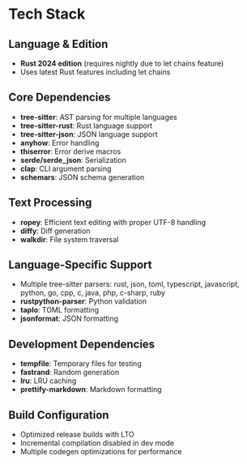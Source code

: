 # Tech Stack

## Language & Edition
- **Rust 2024 edition** (requires nightly due to let chains feature)
- Uses latest Rust features including let chains

## Core Dependencies
- **tree-sitter**: AST parsing for multiple languages
- **tree-sitter-rust**: Rust language support
- **tree-sitter-json**: JSON language support
- **anyhow**: Error handling
- **thiserror**: Error derive macros
- **serde/serde_json**: Serialization
- **clap**: CLI argument parsing
- **schemars**: JSON schema generation

## Text Processing
- **ropey**: Efficient text editing with proper UTF-8 handling
- **diffy**: Diff generation
- **walkdir**: File system traversal

## Language-Specific Support
- Multiple tree-sitter parsers: rust, json, toml, typescript, javascript, python, go, cpp, c, java, php, c-sharp, ruby
- **rustpython-parser**: Python validation
- **taplo**: TOML formatting
- **jsonformat**: JSON formatting

## Development Dependencies
- **tempfile**: Temporary files for testing
- **fastrand**: Random generation
- **lru**: LRU caching
- **prettify-markdown**: Markdown formatting

## Build Configuration
- Optimized release builds with LTO
- Incremental compilation disabled in dev mode
- Multiple codegen optimizations for performance
